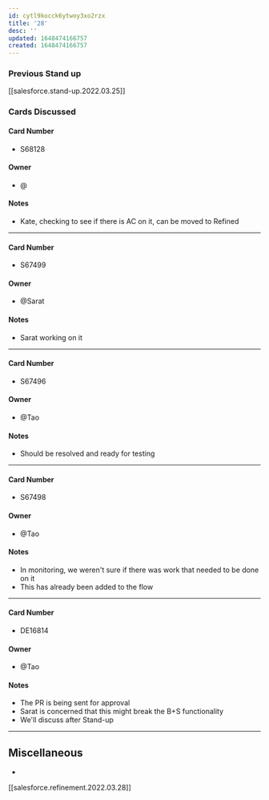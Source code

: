 ```yaml
---
id: cytl9kocck6ytwoy3xo2rzx
title: '28'
desc: ''
updated: 1648474166757
created: 1648474166757
---
```


### Previous Stand up
[[salesforce.stand-up.2022.03.25]]

### Cards Discussed
#### Card Number
- S68128
#### Owner
- @ 
#### Notes
- Kate, checking to see if there is AC on it, can be moved to Refined
---
#### Card Number
- S67499
#### Owner
- @Sarat 
#### Notes
- Sarat working on it 
---
#### Card Number
- S67496
#### Owner
- @Tao
#### Notes
- Should be resolved and ready for testing 
---
#### Card Number
- S67498
#### Owner
- @Tao 
#### Notes
- In monitoring, we weren't sure if there was work that needed to be done on it
- This has already been added to the flow
---
#### Card Number
- DE16814
#### Owner
- @Tao 
#### Notes
- The PR is being sent for approval
- Sarat is concerned that this might break the B+S functionality
- We'll discuss after Stand-up
---
## Miscellaneous
- 

[[salesforce.refinement.2022.03.28]]
